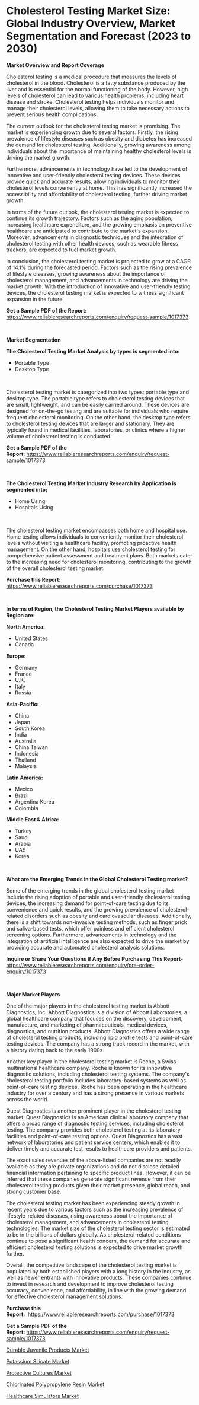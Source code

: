 <p><h1>Cholesterol Testing Market Size: Global Industry Overview, Market Segmentation and Forecast (2023 to 2030)</h1></p><p><strong>Market Overview and Report Coverage</strong></p>
<p><p>Cholesterol testing is a medical procedure that measures the levels of cholesterol in the blood. Cholesterol is a fatty substance produced by the liver and is essential for the normal functioning of the body. However, high levels of cholesterol can lead to various health problems, including heart disease and stroke. Cholesterol testing helps individuals monitor and manage their cholesterol levels, allowing them to take necessary actions to prevent serious health complications.</p><p>The current outlook for the cholesterol testing market is promising. The market is experiencing growth due to several factors. Firstly, the rising prevalence of lifestyle diseases such as obesity and diabetes has increased the demand for cholesterol testing. Additionally, growing awareness among individuals about the importance of maintaining healthy cholesterol levels is driving the market growth.</p><p>Furthermore, advancements in technology have led to the development of innovative and user-friendly cholesterol testing devices. These devices provide quick and accurate results, allowing individuals to monitor their cholesterol levels conveniently at home. This has significantly increased the accessibility and affordability of cholesterol testing, further driving market growth.</p><p>In terms of the future outlook, the cholesterol testing market is expected to continue its growth trajectory. Factors such as the aging population, increasing healthcare expenditure, and the growing emphasis on preventive healthcare are anticipated to contribute to the market's expansion. Moreover, advancements in diagnostic techniques and the integration of cholesterol testing with other health devices, such as wearable fitness trackers, are expected to fuel market growth.</p><p>In conclusion, the cholesterol testing market is projected to grow at a CAGR of 14.1% during the forecasted period. Factors such as the rising prevalence of lifestyle diseases, growing awareness about the importance of cholesterol management, and advancements in technology are driving the market growth. With the introduction of innovative and user-friendly testing devices, the cholesterol testing market is expected to witness significant expansion in the future.</p></p>
<p><strong>Get a Sample PDF of the Report:</strong> <a href="https://www.reliableresearchreports.com/enquiry/request-sample/1017373">https://www.reliableresearchreports.com/enquiry/request-sample/1017373</a></p>
<p>&nbsp;</p>
<p><strong>Market Segmentation</strong></p>
<p><strong>The Cholesterol Testing Market Analysis by types is segmented into:</strong></p>
<p><ul><li>Portable Type</li><li>Desktop Type</li></ul></p>
<p>&nbsp;</p>
<p><p>Cholesterol testing market is categorized into two types: portable type and desktop type. The portable type refers to cholesterol testing devices that are small, lightweight, and can be easily carried around. These devices are designed for on-the-go testing and are suitable for individuals who require frequent cholesterol monitoring. On the other hand, the desktop type refers to cholesterol testing devices that are larger and stationary. They are typically found in medical facilities, laboratories, or clinics where a higher volume of cholesterol testing is conducted.</p></p>
<p><strong>Get a Sample PDF of the Report:</strong>&nbsp;<a href="https://www.reliableresearchreports.com/enquiry/request-sample/1017373">https://www.reliableresearchreports.com/enquiry/request-sample/1017373</a></p>
<p>&nbsp;</p>
<p><strong>The Cholesterol Testing Market Industry Research by Application is segmented into:</strong></p>
<p><ul><li>Home Using</li><li>Hospitals Using</li></ul></p>
<p>&nbsp;</p>
<p><p>The cholesterol testing market encompasses both home and hospital use. Home testing allows individuals to conveniently monitor their cholesterol levels without visiting a healthcare facility, promoting proactive health management. On the other hand, hospitals use cholesterol testing for comprehensive patient assessment and treatment plans. Both markets cater to the increasing need for cholesterol monitoring, contributing to the growth of the overall cholesterol testing market.</p></p>
<p><strong>Purchase this Report:</strong>&nbsp; <a href="https://www.reliableresearchreports.com/purchase/1017373">https://www.reliableresearchreports.com/purchase/1017373</a></p>
<p>&nbsp;</p>
<p><strong>In terms of Region, the Cholesterol Testing Market Players available by Region are:</strong></p>
<p>
    <p> <strong> North America: </strong>
        <ul>
            <li>United States</li>
            <li>Canada</li>
        </ul>
        </p> 
    <p> <strong> Europe: </strong>
        <ul>
            <li>Germany</li>
            <li>France</li>
            <li>U.K.</li>
            <li>Italy</li>
            <li>Russia</li>
        </ul>
        </p> 
    <p> <strong> Asia-Pacific: </strong>
        <ul>
            <li>China</li>
            <li>Japan</li>
            <li>South Korea</li>
            <li>India</li>
            <li>Australia</li>
            <li>China Taiwan</li>
            <li>Indonesia</li>
            <li>Thailand</li>
            <li>Malaysia</li>
        </ul>
        </p> 
    <p> <strong> Latin America: </strong>
        <ul>
            <li>Mexico</li>
            <li>Brazil</li>
            <li>Argentina Korea</li>
            <li>Colombia</li>
        </ul>
        </p> 
    <p> <strong> Middle East & Africa: </strong>
        <ul>
            <li>Turkey</li>
            <li>Saudi</li>
            <li>Arabia</li>
            <li>UAE</li>
            <li>Korea</li>
        </ul>
    </p>
    </p>
<p>&nbsp;</p>
<p><strong>What are the Emerging Trends in the Global Cholesterol Testing market?</strong></p>
<p><p>Some of the emerging trends in the global cholesterol testing market include the rising adoption of portable and user-friendly cholesterol testing devices, the increasing demand for point-of-care testing due to its convenience and quick results, and the growing prevalence of cholesterol-related disorders such as obesity and cardiovascular diseases. Additionally, there is a shift towards non-invasive testing methods, such as finger prick and saliva-based tests, which offer painless and efficient cholesterol screening options. Furthermore, advancements in technology and the integration of artificial intelligence are also expected to drive the market by providing accurate and automated cholesterol analysis solutions.</p></p>
<p><strong>Inquire or Share Your Questions If Any Before Purchasing This Report</strong>- <a href="https://www.reliableresearchreports.com/enquiry/pre-order-enquiry/1017373">https://www.reliableresearchreports.com/enquiry/pre-order-enquiry/1017373</a></p>
<p>&nbsp;</p>
<p><strong>Major Market Players</strong></p>
<p><p>One of the major players in the cholesterol testing market is Abbott Diagnostics, Inc. Abbott Diagnostics is a division of Abbott Laboratories, a global healthcare company that focuses on the discovery, development, manufacture, and marketing of pharmaceuticals, medical devices, diagnostics, and nutrition products. Abbott Diagnostics offers a wide range of cholesterol testing products, including lipid profile tests and point-of-care testing devices. The company has a strong track record in the market, with a history dating back to the early 1900s. </p><p>Another key player in the cholesterol testing market is Roche, a Swiss multinational healthcare company. Roche is known for its innovative diagnostic solutions, including cholesterol testing systems. The company's cholesterol testing portfolio includes laboratory-based systems as well as point-of-care testing devices. Roche has been operating in the healthcare industry for over a century and has a strong presence in various markets across the world.</p><p>Quest Diagnostics is another prominent player in the cholesterol testing market. Quest Diagnostics is an American clinical laboratory company that offers a broad range of diagnostic testing services, including cholesterol testing. The company provides both cholesterol testing at its laboratory facilities and point-of-care testing options. Quest Diagnostics has a vast network of laboratories and patient service centers, which enables it to deliver timely and accurate test results to healthcare providers and patients.</p><p>The exact sales revenues of the above-listed companies are not readily available as they are private organizations and do not disclose detailed financial information pertaining to specific product lines. However, it can be inferred that these companies generate significant revenue from their cholesterol testing products given their market presence, global reach, and strong customer base.</p><p>The cholesterol testing market has been experiencing steady growth in recent years due to various factors such as the increasing prevalence of lifestyle-related diseases, rising awareness about the importance of cholesterol management, and advancements in cholesterol testing technologies. The market size of the cholesterol testing sector is estimated to be in the billions of dollars globally. As cholesterol-related conditions continue to pose a significant health concern, the demand for accurate and efficient cholesterol testing solutions is expected to drive market growth further.</p><p>Overall, the competitive landscape of the cholesterol testing market is populated by both established players with a long history in the industry, as well as newer entrants with innovative products. These companies continue to invest in research and development to improve cholesterol testing accuracy, convenience, and affordability, in line with the growing demand for effective cholesterol management solutions.</p></p>
<p><strong>Purchase this Report:</strong>&nbsp;&nbsp;<a href="https://www.reliableresearchreports.com/purchase/1017373">https://www.reliableresearchreports.com/purchase/1017373</a></p>
<p></p>
<p><strong>Get a Sample PDF of the Report:</strong>&nbsp;<a href="https://www.reliableresearchreports.com/enquiry/request-sample/1017373">https://www.reliableresearchreports.com/enquiry/request-sample/1017373</a></p>
<p><p><a href="https://github.com/RoccoManning/Market-Research-Report-List-1/blob/main/durable-juvenile-products-market.md">Durable Juvenile Products Market</a></p><p><a href="https://www.linkedin.com/pulse/potassium-silicate-market-size-2023-2030-global-industrial-ljvre/">Potassium Silicate Market</a></p><p><a href="https://medium.com/@othamcclure/protective-cultures-market-size-growth-forecast-2023-2030-7c664e872632">Protective Cultures Market</a></p><p><a href="https://www.linkedin.com/pulse/chlorinated-polypropylene-resin-market-size-share-global-g0see/">Chlorinated Polypropylene Resin Market</a></p><p><a href="https://www.reportprime.com/healthcare-simulators-r9483">Healthcare Simulators Market</a></p></p>